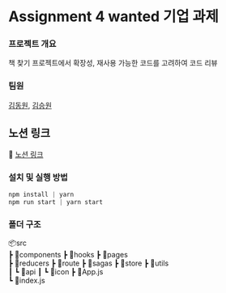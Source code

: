 # Assignment 4 wanted 기업 과제

### 프로젝트 개요
책 찾기 프로젝트에서 확장성, 재사용 가능한 코드를 고려하여 코드 리뷰

### 팀원

[김동원](https://github.com/dongwonnn), [김승원](https://github.com/lumpenop)

## 노션 링크

🔗 [노션 링크](https://teal-fireplant-241.notion.site/Assignment-4-wanted-ff1c5b0b82fb4b348bf18bd3ed3fd67e)

### 설치 및 실행 방법

```javascript
npm install | yarn
npm run start | yarn start
```

### 폴더 구조

📦src  
┣ 📂components
┣ 📂hooks
┣ 📂pages  
┣ 📂reducers
┣ 📂route
┣ 📂sagas
┣ 📂store
┣ 📂utils  
┃ ┗ 📂api
┃ ┗ 📂icon
┣ 📜App.js  
┗ 📜index.js
